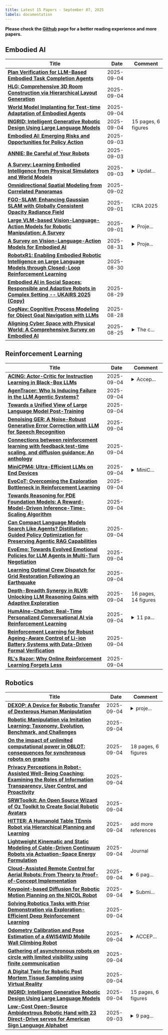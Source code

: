```yaml
---
title: Latest 15 Papers - September 07, 2025
labels: documentation
---
```

**Please check the [Github](https://github.com/zezhishao/MTS_Daily_ArXiv) page for a better reading experience and more papers.**

## Embodied AI
| **Title** | **Date** | **Comment** |
| --- | --- | --- |
| **[Plan Verification for LLM-Based Embodied Task Completion Agents](http://arxiv.org/abs/2509.02761v2)** | 2025-09-04 |  |
| **[HLG: Comprehensive 3D Room Construction via Hierarchical Layout Generation](http://arxiv.org/abs/2508.17832v2)** | 2025-09-04 |  |
| **[World Model Implanting for Test-time Adaptation of Embodied Agents](http://arxiv.org/abs/2509.03956v1)** | 2025-09-04 |  |
| **[INGRID: Intelligent Generative Robotic Design Using Large Language Models](http://arxiv.org/abs/2509.03842v1)** | 2025-09-04 | 15 pages, 6 figures |
| **[Embodied AI: Emerging Risks and Opportunities for Policy Action](http://arxiv.org/abs/2509.00117v2)** | 2025-09-03 |  |
| **[ANNIE: Be Careful of Your Robots](http://arxiv.org/abs/2509.03383v1)** | 2025-09-03 |  |
| **[A Survey: Learning Embodied Intelligence from Physical Simulators and World Models](http://arxiv.org/abs/2507.00917v3)** | 2025-09-03 | <details><summary>Updat...</summary><p>Update with recent progresses. 49pages, 25figures, 6tables, github repository avalible in https://github.com/NJU3DV-LoongGroup/Embodied-World-Models-Survey</p></details> |
| **[Omnidirectional Spatial Modeling from Correlated Panoramas](http://arxiv.org/abs/2509.02164v1)** | 2025-09-02 |  |
| **[FGO-SLAM: Enhancing Gaussian SLAM with Globally Consistent Opacity Radiance Field](http://arxiv.org/abs/2509.01547v1)** | 2025-09-01 | ICRA 2025 |
| **[Large VLM-based Vision-Language-Action Models for Robotic Manipulation: A Survey](http://arxiv.org/abs/2508.13073v2)** | 2025-09-01 | <details><summary>Proje...</summary><p>Project Page: https://github.com/JiuTian-VL/Large-VLM-based-VLA-for-Robotic-Manipulation</p></details> |
| **[A Survey on Vision-Language-Action Models for Embodied AI](http://arxiv.org/abs/2405.14093v5)** | 2025-08-31 | <details><summary>Proje...</summary><p>Project page: https://github.com/yueen-ma/Awesome-VLA</p></details> |
| **[RobotxR1: Enabling Embodied Robotic Intelligence on Large Language Models through Closed-Loop Reinforcement Learning](http://arxiv.org/abs/2505.03238v2)** | 2025-08-30 |  |
| **[Embodied AI in Social Spaces: Responsible and Adaptive Robots in Complex Setting -- UKAIRS 2025 (Copy)](http://arxiv.org/abs/2509.00218v1)** | 2025-08-29 |  |
| **[CogNav: Cognitive Process Modeling for Object Goal Navigation with LLMs](http://arxiv.org/abs/2412.10439v3)** | 2025-08-28 |  |
| **[Aligning Cyber Space with Physical World: A Comprehensive Survey on Embodied AI](http://arxiv.org/abs/2407.06886v8)** | 2025-08-25 | <details><summary>The c...</summary><p>The comprehensive review of Embodied AI. We also provide the resource repository for Embodied AI: https://github.com/HCPLab-SYSU/Embodied_AI_Paper_List</p></details> |

## Reinforcement Learning
| **Title** | **Date** | **Comment** |
| --- | --- | --- |
| **[ACING: Actor-Critic for Instruction Learning in Black-Box LLMs](http://arxiv.org/abs/2411.12736v2)** | 2025-09-04 | <details><summary>Accep...</summary><p>Accepted at EMNLP 2025</p></details> |
| **[AgenTracer: Who Is Inducing Failure in the LLM Agentic Systems?](http://arxiv.org/abs/2509.03312v2)** | 2025-09-04 |  |
| **[Towards a Unified View of Large Language Model Post-Training](http://arxiv.org/abs/2509.04419v1)** | 2025-09-04 |  |
| **[Denoising GER: A Noise-Robust Generative Error Correction with LLM for Speech Recognition](http://arxiv.org/abs/2509.04392v1)** | 2025-09-04 |  |
| **[Connections between reinforcement learning with feedback,test-time scaling, and diffusion guidance: An anthology](http://arxiv.org/abs/2509.04372v1)** | 2025-09-04 |  |
| **[MiniCPM4: Ultra-Efficient LLMs on End Devices](http://arxiv.org/abs/2506.07900v2)** | 2025-09-04 | <details><summary>MiniC...</summary><p>MiniCPM4 Technical Report</p></details> |
| **[EvoCoT: Overcoming the Exploration Bottleneck in Reinforcement Learning](http://arxiv.org/abs/2508.07809v2)** | 2025-09-04 |  |
| **[Towards Reasoning for PDE Foundation Models: A Reward-Model-Driven Inference-Time-Scaling Algorithm](http://arxiv.org/abs/2509.02846v2)** | 2025-09-04 |  |
| **[Can Compact Language Models Search Like Agents? Distillation-Guided Policy Optimization for Preserving Agentic RAG Capabilities](http://arxiv.org/abs/2508.20324v2)** | 2025-09-04 |  |
| **[EvoEmo: Towards Evolved Emotional Policies for LLM Agents in Multi-Turn Negotiation](http://arxiv.org/abs/2509.04310v1)** | 2025-09-04 |  |
| **[Learning Optimal Crew Dispatch for Grid Restoration Following an Earthquake](http://arxiv.org/abs/2509.04308v1)** | 2025-09-04 |  |
| **[Depth-Breadth Synergy in RLVR: Unlocking LLM Reasoning Gains with Adaptive Exploration](http://arxiv.org/abs/2508.13755v2)** | 2025-09-04 | 16 pages, 14 figures |
| **[HumAIne-Chatbot: Real-Time Personalized Conversational AI via Reinforcement Learning](http://arxiv.org/abs/2509.04303v1)** | 2025-09-04 | <details><summary>11 pa...</summary><p>11 pages, 4 figures, IEEE conference format</p></details> |
| **[Reinforcement Learning for Robust Ageing-Aware Control of Li-ion Battery Systems with Data-Driven Formal Verification](http://arxiv.org/abs/2509.04288v1)** | 2025-09-04 |  |
| **[RL's Razor: Why Online Reinforcement Learning Forgets Less](http://arxiv.org/abs/2509.04259v1)** | 2025-09-04 |  |

## Robotics
| **Title** | **Date** | **Comment** |
| --- | --- | --- |
| **[DEXOP: A Device for Robotic Transfer of Dexterous Human Manipulation](http://arxiv.org/abs/2509.04441v1)** | 2025-09-04 | <details><summary>proje...</summary><p>project page: https://dex-op.github.io</p></details> |
| **[Robotic Manipulation via Imitation Learning: Taxonomy, Evolution, Benchmark, and Challenges](http://arxiv.org/abs/2508.17449v2)** | 2025-09-04 |  |
| **[On the impact of unlimited computational power in OBLOT: consequences for synchronous robots on graphs](http://arxiv.org/abs/2509.04383v1)** | 2025-09-04 | 18 pages, 6 figures |
| **[Privacy Perceptions in Robot-Assisted Well-Being Coaching: Examining the Roles of Information Transparency, User Control, and Proactivity](http://arxiv.org/abs/2509.04358v1)** | 2025-09-04 |  |
| **[SRWToolkit: An Open Source Wizard of Oz Toolkit to Create Social Robotic Avatars](http://arxiv.org/abs/2509.04356v1)** | 2025-09-04 |  |
| **[HITTER: A HumanoId Table TEnnis Robot via Hierarchical Planning and Learning](http://arxiv.org/abs/2508.21043v2)** | 2025-09-04 | add more references |
| **[Lightweight Kinematic and Static Modeling of Cable-Driven Continuum Robots via Actuation-Space Energy Formulation](http://arxiv.org/abs/2509.04119v1)** | 2025-09-04 | Journal |
| **[Cloud-Assisted Remote Control for Aerial Robots: From Theory to Proof-of-Concept Implementation](http://arxiv.org/abs/2509.04095v1)** | 2025-09-04 | <details><summary>6 pag...</summary><p>6 pages, 7 figures, CCGridW 2025</p></details> |
| **[Keypoint-based Diffusion for Robotic Motion Planning on the NICOL Robot](http://arxiv.org/abs/2509.04076v1)** | 2025-09-04 | <details><summary>Submi...</summary><p>Submitted to ICANN 20255 Special Session on Neural Robotics</p></details> |
| **[Solving Robotics Tasks with Prior Demonstration via Exploration-Efficient Deep Reinforcement Learning](http://arxiv.org/abs/2509.04069v1)** | 2025-09-04 |  |
| **[Odometry Calibration and Pose Estimation of a 4WIS4WID Mobile Wall Climbing Robot](http://arxiv.org/abs/2509.04016v1)** | 2025-09-04 | <details><summary>ACCEP...</summary><p>ACCEPTED FOR IEEE EUROPEAN CONFERENCE ON MOBILE ROBOTS 2025. PREPRINT VERSION. ACCEPTED JUNE, 2025 AND PRESENTED SEPTEMBER, 2025</p></details> |
| **[Gathering of asynchronous robots on circle with limited visibility using finite communication](http://arxiv.org/abs/2509.04004v1)** | 2025-09-04 |  |
| **[A Digital Twin for Robotic Post Mortem Tissue Sampling using Virtual Reality](http://arxiv.org/abs/2509.02760v2)** | 2025-09-04 |  |
| **[INGRID: Intelligent Generative Robotic Design Using Large Language Models](http://arxiv.org/abs/2509.03842v1)** | 2025-09-04 | 15 pages, 6 figures |
| **[Low-Cost Open-Source Ambidextrous Robotic Hand with 23 Direct-Drive servos for American Sign Language Alphabet](http://arxiv.org/abs/2509.03690v1)** | 2025-09-03 | <details><summary>9 pag...</summary><p>9 pages, 8 figures, 4 tables. Submitted as preprint</p></details> |

